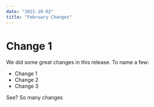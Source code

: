 ```yaml
---
date: "2021-10-02"
title: "February Changes"
---
```


# Change 1

We did some great changes in this release. To name a few:

- Change 1
- Change 2
- Change 3

See? So many changes
